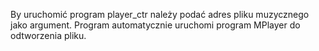 By uruchomić program player_ctr należy podać adres pliku muzycznego jako argument. Program automatycznie uruchomi program MPlayer do odtworzenia pliku.
